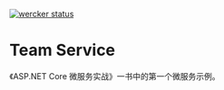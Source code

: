 [![wercker status](https://app.wercker.com/status/c8f2e29c5641893d5f11eba3a662b8e4/s/master "wercker status")](https://app.wercker.com/project/byKey/c8f2e29c5641893d5f11eba3a662b8e4)

# Team Service
《ASP.NET Core 微服务实战》一书中的第一个微服务示例。